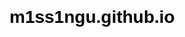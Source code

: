 # m1ss1ngu.github.io
<!DOCTYPE html>
<html>
<head>
    <meta charset="UTF-8">
    <!-- 适应移动端设备的网页浏览 -->
    <meta name="viewport" content="width=device-width,initial-scale=1.0">
    <!-- 合理设置引入js/css文件的代码位置，防止样式覆盖 -->
    <!-- 这里用静态方式给出页面的css样式，也可以用link链接.css文件 -->
    <!-- 引入看板娘css文件 -->
    <script src="https://cdn.jsdelivr.net/npm/jquery/dist/jquery.min.js"></script>
    <!-- 引入font-awesome字体 -->
    <!-- <link rel="stylesheet" href="https://cdn.jsdelivr.net/npm/font-awesome/css/font-awesome.min.css"/> -->
    <link rel="stylesheet" href="https://cdn.bootcss.com/font-awesome/4.3.0/css/font-awesome.min.css">
    <script src="https://cdn.jsdelivr.net/gh/stevenjoezhang/live2d-widget/autoload.js"></script>
    <style type="text/css">
        /* 里面的代码应符合css格式规范 */
        /* 页面整体样式 */
        html,body,div,span,applet,object,iframe,h1,h2,h3,h4,h5,h6,p,blockquote,pre,a,abbr,acronym,address,big,cite,code,del,dfn,em,img,ins,kbd,q,s,samp,small,strike,strong,sub,sup,tt,var,b,u,i,center,dl,dt,dd,ol,ul,li,fieldset,form,label,legend,table,caption,tbody,tfoot,thead,tr,th,td,article,aside,canvas,details,embed,figure,figcaption,footer,header,hgroup,menu,nav,output,ruby,section,summary,time,mark,audio,video{margin:0;padding:0;border:0}body{font-family:Helvetica,arial,freesans,clean,sans-serif;font-size:16px;line-height:1.6;color:#333;padding:20px;max-width:960px;margin:0 auto}body>*:first-child{margin-top:0 !important}body>*:last-child{margin-bottom:0 !important}p,blockquote,ul,ol,dl,table,pre{margin:15px 0}h1,h2,h3,h4,h5,h6{margin:20px 0 10px;padding:0;font-weight:bold;-webkit-font-smoothing:antialiased}h1 tt,h1 code,h2 tt,h2 code,h3 tt,h3 code,h4 tt,h4 code,h5 tt,h5 code,h6 tt,h6 code{font-size:inherit}h1{font-size:28px;color:#000}h2{font-size:24px;border-bottom:1px solid #ccc;color:#000}h3{font-size:18px}h4{font-size:16px}h5{font-size:14px}h6{color:#777;font-size:14px}body>h2:first-child,body>h1:first-child,body>h1:first-child+h2,body>h3:first-child,body>h4:first-child,body>h5:first-child,body>h6:first-child{margin-top:0;padding-top:0}a:first-child h1,a:first-child h2,a:first-child h3,a:first-child h4,a:first-child h5,a:first-child h6{margin-top:0;padding-top:0}h1+p,h2+p,h3+p,h4+p,h5+p,h6+p{margin-top:10px}a{color:#4183c4;text-decoration:none}a:hover{text-decoration:underline}ul,ol{padding-left:30px}ul li>:first-child,ol li>:first-child,ul li ul:first-of-type,ol li ol:first-of-type,ul li ol:first-of-type,ol li ul:first-of-type{margin-top:0}ul ul,ul ol,ol ol,ol ul{margin-bottom:0}dl{padding:0}dl dt{font-size:14px;font-weight:bold;font-style:italic;padding:0;margin:15px 0 5px}dl dt:first-child{padding:0}dl dt>:first-child{margin-top:0}dl dt>:last-child{margin-bottom:0}dl dd{margin:0 0 15px;padding:0 15px}dl dd>:first-child{margin-top:0}dl dd>:last-child{margin-bottom:0}pre,code,tt{font-size:12px;font-family:Consolas,"Liberation Mono",Courier,monospace}code,tt{margin:0;padding:0;white-space:nowrap;border:1px solid #eaeaea;background-color:#f8f8f8;border-radius:3px}pre>code{margin:0;padding:0;white-space:pre;border:0;background:transparent}pre{background-color:#f8f8f8;border:1px solid #ccc;font-size:13px;line-height:19px;overflow:auto;padding:6px 10px;border-radius:3px}pre code,pre tt{background-color:transparent;border:0}blockquote{border-left:4px solid #DDD;padding:0 15px;color:#777}blockquote>:first-child{margin-top:0}blockquote>:last-child{margin-bottom:0}hr{clear:both;margin:15px 0;height:0;overflow:hidden;border:0;background:transparent;border-bottom:4px solid #ddd;padding:0}table th{font-weight:bold}table th,table td{border:1px solid #ccc;padding:6px 13px}table tr{border-top:1px solid #ccc;background-color:#fff}table tr:nth-child(2n){background-color:#f8f8f8}img{max-width:100%}    
    </script> -->
    <center><font size=8><font color=#00BFFF>↓</font><font color=#1E90FF>↓</font><font color=#00BFFF>↓</font></font></center>
    <hr>
        <div style="float:left;"><font size=4>Hello guys, welcom to my world !</font></div><!-- 左右浮动显示，使同一行文字部分居左部分居右 -->
        <div style="float:right;"><font size=4><a href="https://github.com/Silence-Tang">GitHub主页</a></font></div>
        <div align="center"><img src="https://z3.ax1x.com/2021/07/18/W8NOvq.jpg" alt="BG1" /></div>
        <center><font size=8 color=#1E90FF>Si</font><font size=8 color=#00BFFF>len</font><font size=8 color=#00FFF>ce</font><font size=8 color=#00FA9A>_</font></center>
        <center><font size=5>许我一溪风与月，醉里笑看云飞雪。</font></center>
        <p><img src="https://z3.ax1x.com/2021/07/18/W8U954.jpg" alt="BG2" /></p>
        <h1>一、个人简介 🙉</h1>
        <hr style="background: #3694f9;height:2px;border:none;">
        <p><img align="right" width=200 height=200 src="https://z3.ax1x.com/2021/07/18/W8UfJJ.png"></p>
        <ul><!--无序列表-->
            <font size=3>
                <li>学校：北京信息科技大学</li>
                <li>年级：2022级</li>
                <li>政治面貌：共青团员</li>
                <li>地区：北京</li>
            </font>
        </ul>
        <h1>二、联系方式 📱</h1>
        <hr style="background: #3694f9;height:2px;border:none;">
<pre>   <!--被包围在 pre 元素中的文本通常会保留空格和换行符-->
<code class="javascript"><font size=3 color=#000080>var WaysToContactMe = 
{
        phone  : "13240148030",
        qq     : "1803571189",
        wechat : "xijiaqi0904",
        mail   : "1803571189@qq.com"
};</font>
</code>
</pre>
        <h1>三、竞赛&amp;活动 🏆</h1>
        <h1>四、个人技能 ⭐️</h1>
        <hr style="background: #3694f9;height:2px;border:none;">
        <!--width:num值越小表格越靠右，反之靠左-->
        <div style="margin:0 auto;width:400px">
            <table align="center">
                <thead>
                    <tr>
                        <th align="center">技能</th>
                        <th align="center">熟练度</th>
                        <th align="center">技能</th>
                        <th align="center">熟练度</th></tr>
                </thead>
                <tbody>
                    <tr>
                        <td align="center">C语言</td>
                        <td align="center">●●●●●○○</td>
                        <td align="center">HTML/CSS/MD</td>
                        <td align="center">●●●●○○○</td>
                    </tr>
                    <tr>
                        <td align="center">Matlab</td>
                        <td align="center">●●●●●○○</td>
                        <td align="center">CET4</td>
                        <td align="center">621</td>
                    </tr>
                    <tr>
                        <td align="center">Python</td>
                        <td align="center">●●●●○○○</td>
                        <td align="center">CET6</td>
                        <td align="center">609</td>
                    </tr>
                    <tr>
                        <td align="center">Microsoft Office</td>
                        <td align="center">●●●●○○○</td>
                        <td align="center">🎤</td>
                        <td align="center">●●●●●●○</td>
                    </tr>
                </tbody>
            </table>
        </div>
        <h1>五、课程学习 🆒</h1>
        <h1>六、其他</h1>
